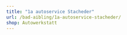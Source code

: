 ```yaml
---
title: "1a autoservice Stacheder"
url: /bad-aibling/1a-autoservice-stacheder/
shop: Autowerkstatt
---
```

